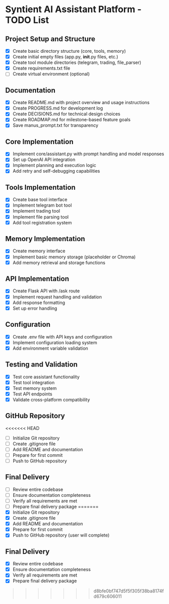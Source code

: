 # Syntient AI Assistant Platform - TODO List

## Project Setup and Structure
- [x] Create basic directory structure (core, tools, memory)
- [x] Create initial empty files (app.py, __init__.py files, etc.)
- [x] Create tool module directories (telegram, trading, file_parser)
- [x] Create requirements.txt file
- [ ] Create virtual environment (optional)

## Documentation
- [x] Create README.md with project overview and usage instructions
- [x] Create PROGRESS.md for development log
- [x] Create DECISIONS.md for technical design choices
- [x] Create ROADMAP.md for milestone-based feature goals
- [x] Save manus_prompt.txt for transparency

## Core Implementation
- [x] Implement core/assistant.py with prompt handling and model responses
- [x] Set up OpenAI API integration
- [x] Implement planning and execution logic
- [x] Add retry and self-debugging capabilities

## Tools Implementation
- [x] Create base tool interface
- [x] Implement telegram bot tool
- [x] Implement trading tool
- [x] Implement file parsing tool
- [x] Add tool registration system

## Memory Implementation
- [x] Create memory interface
- [x] Implement basic memory storage (placeholder or Chroma)
- [x] Add memory retrieval and storage functions

## API Implementation
- [x] Create Flask API with /ask route
- [x] Implement request handling and validation
- [x] Add response formatting
- [x] Set up error handling

## Configuration
- [x] Create .env file with API keys and configuration
- [x] Implement configuration loading system
- [x] Add environment variable validation

## Testing and Validation
- [x] Test core assistant functionality
- [x] Test tool integration
- [x] Test memory system
- [x] Test API endpoints
- [x] Validate cross-platform compatibility

## GitHub Repository
<<<<<<< HEAD
- [ ] Initialize Git repository
- [ ] Create .gitignore file
- [ ] Add README and documentation
- [ ] Prepare for first commit
- [ ] Push to GitHub repository

## Final Delivery
- [ ] Review entire codebase
- [ ] Ensure documentation completeness
- [ ] Verify all requirements are met
- [ ] Prepare final delivery package
=======
- [x] Initialize Git repository
- [x] Create .gitignore file
- [x] Add README and documentation
- [x] Prepare for first commit
- [x] Push to GitHub repository (user will complete)

## Final Delivery
- [x] Review entire codebase
- [x] Ensure documentation completeness
- [x] Verify all requirements are met
- [x] Prepare final delivery package
>>>>>>> d8bfe0bf747d5f5f305f38ba8174fd679c606011
